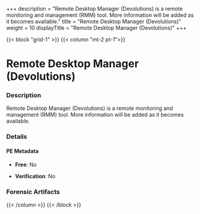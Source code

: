 +++
description = "Remote Desktop Manager (Devolutions) is a remote monitoring and management (RMM) tool. More information will be added as it becomes available."
title = "Remote Desktop Manager (Devolutions)"
weight = 10
displayTitle = "Remote Desktop Manager (Devolutions)"
+++


{{< block "grid-1" >}}
{{< column "mt-2 pt-1">}}

# Remote Desktop Manager (Devolutions)


### Description

Remote Desktop Manager (Devolutions) is a remote monitoring and management (RMM) tool. More information will be added as it becomes available.




### Details


#### PE Metadata


- **Free**: No

- **Verification**: No





### Forensic Artifacts










{{< /column >}}
{{< /block >}}
